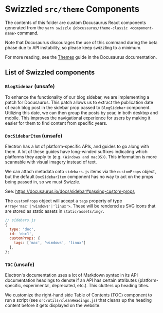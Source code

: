 # Swizzled `src/theme` Components

The contents of this folder are custom Docusaurus React components generated
from the `yarn swizzle @docusaurus/theme-classic <component-name>` command.

Note that Docusaurus discourages the use of this command during the beta phase
due to API instability, so please keep swizzling to a minimum.

For more reading, see the [Themes](https://docusaurus.io/docs/using-themes)
guide in the Docusaurus documentation.

## List of Swizzled components

### `BlogSidebar` (unsafe)

To enhance the functionality of our blog sidebar, we are implementing a patch
for Docusaurus. This patch allows us to extract the publication date of each
blog post in the sidebar prop passed to `BlogSidebar` component. Utilizing this
date, we can then group the posts by year, in both desktop and mobile.
This improves the navigational experience for users by making it easier
for them to find content from specific years.

### `DocSidebarItem` (unsafe)

Electron has a lot of platform-specific APIs, and guides to go along with them.
A lot of these guides have long-winded suffixes indicating which platforms they
apply to (e.g. `(Windows and macOS)`). This information is more scannable with
visual imagery instead of text.

We can attach metadata onto `sidebars.js` items via the `customProps` object,
but the default `DocSidebarItem` component has no way to act on the props being
passed in, so we must Swizzle.

See: https://docusaurus.io/docs/sidebar#passing-custom-props

The `customProps` object will accept a `tags` property of type
`Array<'mac'|'windows'|'linux'>`. These will be rendered as SVG icons that are
stored as static assets in `static/assets/img/`.

```js
// sidebars.js
{
  type: 'doc',
  id: 'doc1',
  customProps: {
    tags: ['mac', 'windows', 'linux']
  },
};
```

### `TOC` (unsafe)

Electron's documentation uses a lot of Markdown syntax in its API documentation
headings to denote if an API has certain attributes (platform-specific, experimental,
deprecated, etc.). This clutters up heading titles.

We customize the right-hand side Table of Contents (TOC) component to run a script
(see `src/utils/cleanHeadings.js`) that cleans up the heading content before
it gets displayed on the website.
